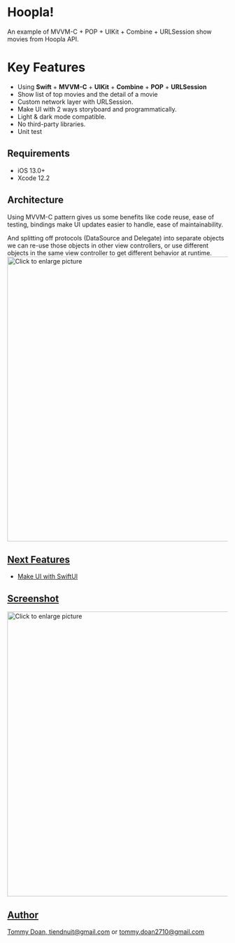 # Hoopla!

An example of MVVM-C + POP + UIKit + Combine + URLSession show movies from Hoopla API.


# Key Features
-  Using **Swift** + **MVVM-C** + **UIKit** + **Combine** + **POP** + **URLSession**
-  Show list of top movies and the detail of a movie
-  Custom network layer with URLSession.
-  Make UI with 2 ways storyboard and programmatically.
-  Light & dark mode compatible.
-  No third-party libraries.
-  Unit test


## Requirements
-   iOS 13.0+
-   Xcode 12.2

## Architecture
Using MVVM-C pattern gives us some benefits like code reuse, ease of testing, bindings make UI updates easier to handle, ease of maintainability.

And splitting off protocols (DataSource and Delegate) into separate objects we can re-use those objects in other view controllers, or use different objects in the same view controller to get different behavior at runtime.
<a href="https://drive.google.com/uc?export=view&id=1qrEkNSqrtW3So7ySrn9P_S2mgBdWWFNu"><img src="https://drive.google.com/uc?export=view&id=1qrEkNSqrtW3So7ySrn9P_S2mgBdWWFNu" style="width: 650px; max-width: 100%; height: auto" title="Click to enlarge picture" />

## Next Features
- Make UI with SwiftUI

## Screenshot
<a href="https://drive.google.com/uc?export=view&id=12xUGDegSaBNLz_l2Gu_EdnucDE2iJ_zZ"><img src="https://drive.google.com/uc?export=view&id=12xUGDegSaBNLz_l2Gu_EdnucDE2iJ_zZ" style="width: 650px; max-width: 100%; height: auto" title="Click to enlarge picture" />

## Author
Tommy Doan, [tiendnuit@gmail.com](mailto:tiendnuit@gmail.com) or [tommy.doan2710@gmail.com](mailto:tommy.doan2710@gmail.com)
